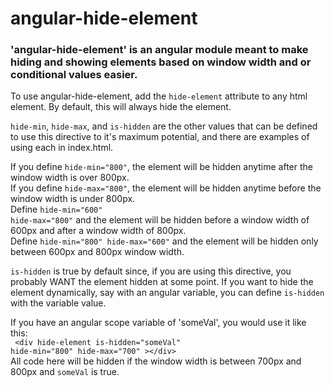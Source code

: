 # angular-hide-element

<h3>'angular-hide-element' is an angular module meant to make hiding and showing elements based on window width and or conditional values easier.</h3>

To use angular-hide-element, add the <code>hide-element</code> attribute to any html element. By default, this will always hide the element.

<code>hide-min</code>, <code>hide-max</code>, and <code>is-hidden</code> are the other values that can be defined to use this directive to it's maximum potential, and there are examples of using each in index.html.<br />

If you define <code>hide-min="800"</code>, the element will be hidden anytime after the window width is over 800px.<br />
If you define <code>hide-max="800"</code>, the element will be hidden anytime before the window width is under 800px.<br />
Define <code>hide-min="600" hide-max="800"</code> and the element will be hidden before  a window width of 600px and after a window width of 800px.<br />
Define <code>hide-min="800" hide-max="600"</code> and the element will be hidden only between 600px and 800px window width.<br />

<code>is-hidden</code> is true by default since, if you are using this directive, you probably WANT the element hidden at some point.
If you want to hide the element dynamically, say with an angular variable, you can define <code>is-hidden</code> with the variable value.

If you have an angular scope variable of 'someVal', you would use it like this:<br />
<code>
  &lt;div hide-element is-hidden="someVal" hide-min="800" hide-max="700" &gt;&lt;/div&gt;
</code>
<br />
All code here will be hidden if the window width is between 700px and 800px and <code>someVal</code> is true.
